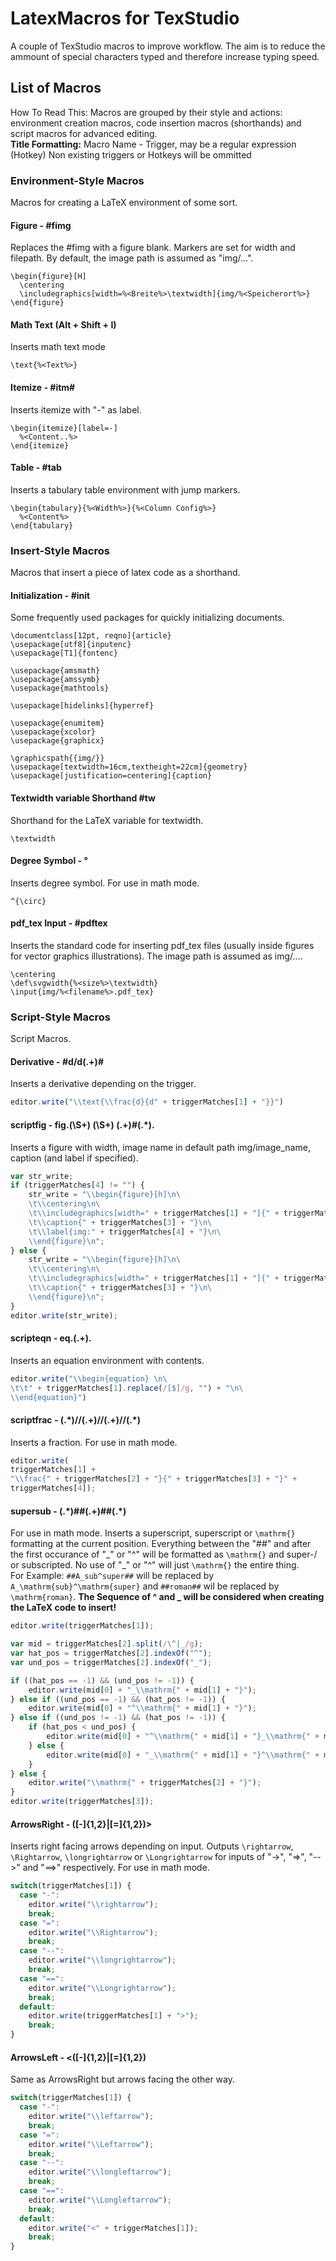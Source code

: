 # LatexMacros for TexStudio
A couple of TexStudio macros to improve workflow. The aim is to reduce the ammount of special characters typed and therefore increase typing speed.

## List of Macros
How To Read This: Macros are grouped by their style and actions: environment creation macros, code insertion macros (shorthands) and script macros for advanced editing.  
**Title Formatting:** Macro Name - Trigger, may be a regular expression (Hotkey)
Non existing triggers or Hotkeys will be ommitted


### Environment-Style Macros
Macros for creating a LaTeX environment of some sort.
#### Figure - #fimg
Replaces the #fimg with a figure blank. Markers are set for width and filepath. By default, the image path is assumed as "img/...".  

    \begin{figure}[H]
      \centering
      \includegraphics[width=%<Breite%>\textwidth]{img/%<Speicherort%>}
    \end{figure}


#### Math Text (Alt + Shift + I)  
Inserts math text mode  

    \text{%<Text%>}


#### Itemize - #itm#  
Inserts itemize with "-" as label.  

    \begin{itemize}[label=-]
      %<Content..%>
    \end{itemize}


#### Table - #tab
Inserts a tabulary table environment with jump markers.

    \begin{tabulary}{%<Width%>}{%<Column Config%>}
      %<Content%>
    \end{tabulary}


### Insert-Style Macros
Macros that insert a piece of latex code as a shorthand.

#### Initialization - #init
Some frequently used packages for quickly initializing documents.  

    \documentclass[12pt, reqno]{article}
    \usepackage[utf8]{inputenc}
    \usepackage[T1]{fontenc}

    \usepackage{amsmath}
    \usepackage{amssymb}
    \usepackage{mathtools}

    \usepackage[hidelinks]{hyperref}	

    \usepackage{enumitem}
    \usepackage{xcolor}
    \usepackage{graphicx}

    \graphicspath{{img/}}
    \usepackage[textwidth=16cm,textheight=22cm]{geometry}
    \usepackage[justification=centering]{caption}


#### Textwidth variable Shorthand #tw
Shorthand for the LaTeX variable for textwidth.  

    \textwidth


#### Degree Symbol - °
Inserts degree symbol. For use in math mode.

    ^{\circ}


#### pdf_tex Input - #pdftex
Inserts the standard code for inserting pdf_tex files (usually inside figures for vector graphics illustrations). The image path is assumed as img/....

    \centering
    \def\svgwidth{%<size%>\textwidth}
    \input{img/%<filename%>.pdf_tex}


### Script-Style Macros
Script Macros.
#### Derivative - #d/d(.+)#
Inserts a derivative depending on the trigger.
```JavaScript
editor.write("\\text{\\frac{d}{d" + triggerMatches[1] + "}}")
```

#### scriptfig - fig\.(\S+) (\S+) (.+)#(.\*)\.  
Inserts a figure with width, image name in default path img/image_name, caption (and label if specified).
```JavaScript
var str_write;
if (triggerMatches[4] != "") {
	str_write = "\\begin{figure}[h]\n\
	\t\\centering\n\
	\t\\includegraphics[width=" + triggerMatches[1] + "]{" + triggerMatches[2] + "}\n\
	\t\\caption{" + triggerMatches[3] + "}\n\
	\t\\label{img:" + triggerMatches[4] + "}\n\
	\\end{figure}\n";
} else {
	str_write = "\\begin{figure}[h]\n\
	\t\\centering\n\
	\t\\includegraphics[width=" + triggerMatches[1] + "]{" + triggerMatches[2] + "}\n\
	\t\\caption{" + triggerMatches[3] + "}\n\
	\\end{figure}\n";
}
editor.write(str_write);
```

#### scripteqn - eq\.(.+)\.
Inserts an equation environment with contents.
```JavaScript
editor.write("\\begin{equation} \n\
\t\t" + triggerMatches[1].replace(/[$]/g, "") + "\n\
\\end{equation}")
```

#### scriptfrac - (.\*)//(.+)//(.+)//(.\*)
Inserts a fraction. For use in math mode.
```JavaScript
editor.write(
triggerMatches[1] + 
"\\frac{" + triggerMatches[2] + "}{" + triggerMatches[3] + "}" + 
triggerMatches[4]);
```

#### supersub - (.\*)##(.+)##(.\*)
For use in math mode. Inserts a superscript, superscript or ```\mathrm{}``` formatting at the current position. Everything between the "##" and after the first occurance of "\_" or "^" will be formatted as  ```\mathrm{}``` and super-/ or subscripted. No use of "\_" or "^" will just ```\mathrm{}``` the entire thing.  
For Example: ```##A_sub^super##``` will be replaced by ```A_\mathrm{sub}^\mathrm{super}``` and ```##roman##``` wil be replaced by ```\mathrm{roman}```. **The Sequence of ^ and _ will be considered when creating the LaTeX code to insert!** 

```JavaScript
editor.write(triggerMatches[1]);

var mid = triggerMatches[2].split(/\^|_/g);
var hat_pos = triggerMatches[2].indexOf("^");
var und_pos = triggerMatches[2].indexOf("_");

if ((hat_pos == -1) && (und_pos != -1)) {
	editor.write(mid[0] + "_\\mathrm{" + mid[1] + "}");
} else if ((und_pos == -1) && (hat_pos != -1)) {
	editor.write(mid[0] + "^\\mathrm{" + mid[1] + "}");
} else if ((und_pos != -1) && (hat_pos != -1)) {
	if (hat_pos < und_pos) {
		editor.write(mid[0] + "^\\mathrm{" + mid[1] + "}_\\mathrm{" + mid[2] + "}");
	} else {
		editor.write(mid[0] + "_\\mathrm{" + mid[1] + "}^\\mathrm{" + mid[2] + "}");
	}
} else {
	editor.write("\\mathrm{" + triggerMatches[2] + "}");
}
editor.write(triggerMatches[3]);
```

#### ArrowsRight - ([-]{1,2}|[=]{1,2})>
Inserts right facing arrows depending on input. Outputs ```\rightarrow```, ```\Rightarrow```, ```\longrightarrow``` or ```\Longrightarrow``` for inputs of "->", "=>", "-->" and "==>" respectively. For use in math mode.
```JavaScript
switch(triggerMatches[1]) {
  case "-":
    editor.write("\\rightarrow");
    break;
  case "=":
    editor.write("\\Rightarrow");
    break;
  case "--":
    editor.write("\\longrightarrow");
    break;
  case "==":
    editor.write("\\Longrightarrow");
    break;
  default:
    editor.write(triggerMatches[1] + ">");
    break;
}
```

#### ArrowsLeft - <([-]{1,2}|[=]{1,2})
Same as ArrowsRight but arrows facing the other way.
```JavaScript
switch(triggerMatches[1]) {
  case "-":
    editor.write("\\leftarrow");
    break;
  case "=":
    editor.write("\\Leftarrow");
    break;
  case "--":
    editor.write("\\longleftarrow");
    break;
  case "==":
    editor.write("\\Longleftarrow");
    break;
  default:
    editor.write("<" + triggerMatches[1]);
    break;
}
```


